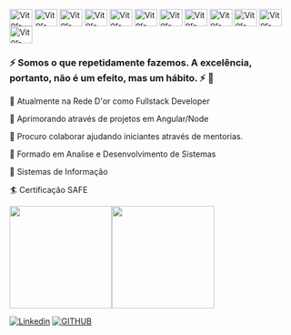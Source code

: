 <p>
  <img align="center" alt="Vitor-Javascript" height="30" width="40" src="https://cdn.jsdelivr.net/gh/devicons/devicon/icons/javascript/javascript-original.svg"/>
  <img align="center" alt="Vitor-Angular" height="30" width="40" src="https://cdn.jsdelivr.net/gh/devicons/devicon/icons/angularjs/angularjs-original.svg"/>
  <img align="center" alt="Vitor-Node" height="30" width="40" src="https://cdn.jsdelivr.net/gh/devicons/devicon/icons/nodejs/nodejs-original.svg"/>
  <img align="center" alt="Vitor-Nestjs" height="30" width="40" src="https://cdn.jsdelivr.net/gh/devicons/devicon/icons/nestjs/nestjs-plain.svg"/>
  <img align="center" alt="Vitor-Css" height="30" width="40" src="https://cdn.jsdelivr.net/gh/devicons/devicon/icons/css3/css3-original.svg"/>
  <img align="center" alt="Vitor-bootstrap" height="30" width="40" src="https://cdn.jsdelivr.net/gh/devicons/devicon/icons/bootstrap/bootstrap-original.svg"/>
  <img align="center" alt="Vitor-Adonisjs" height="30" width="40" src="https://cdn.jsdelivr.net/gh/devicons/devicon/icons/adonisjs/adonisjs-original.svg"/>
  <img align="center" alt="Vitor-docker" height="30" width="40" src="https://cdn.jsdelivr.net/gh/devicons/devicon/icons/docker/docker-original.svg"/>
  <img align="center" alt="Vitor-git" height="30" width="40" src="https://cdn.jsdelivr.net/gh/devicons/devicon/icons/git/git-original.svg"/>
  <img align="center" alt="Vitor-mongodb" height="30" width="40" src="https://cdn.jsdelivr.net/gh/devicons/devicon/icons/mongodb/mongodb-original.svg"/>
  <img align="center" alt="Vitor-typescript" height="30" width="40" src="https://cdn.jsdelivr.net/gh/devicons/devicon/icons/typescript/typescript-original.svg"/>
  <img align="center" alt="Vitor-Arduino" height="30" width="40" src="https://cdn.jsdelivr.net/gh/devicons/devicon/icons/arduino/arduino-original.svg"/>
</p>

### ⚡ Somos o que repetidamente fazemos. A excelência, portanto, não é um efeito, mas um hábito. ⚡ 🤔
  <p>🔭 Atualmente na Rede D'or como Fullstack Developer</p>
  <p>🌱 Aprimorando através de projetos em Angular/Node</p>
  <p>👯 Procuro colaborar ajudando iniciantes através de mentorias.</p>
  <p>👾 Formado em Analise e Desenvolvimento de Sistemas</p>
  <p>👾 Sistemas de Informação</p>
  <p>🏄 Certificação SAFE</p>
  
  <p><img height="180em" src="https://github-readme-stats.vercel.app/api?username=Tvitor&show_icons=true&theme=dark"/><img height="180em" src="https://github-readme-stats.vercel.app/api/top-langs/?username=andressansantos&layout=compact&theme=dark"/></p>

[![Linkedin](https://img.shields.io/badge/LinkedIn-0077B5?style=for-the-badge&logo=linkedin&logoColor=white)](https://www.linkedin.com/in/vitor-sales89/)
[![GITHUB](https://img.shields.io/badge/GitHub-100000?style=for-the-badge&logo=github&logoColor=white)](https://tvitor.github.io/)

